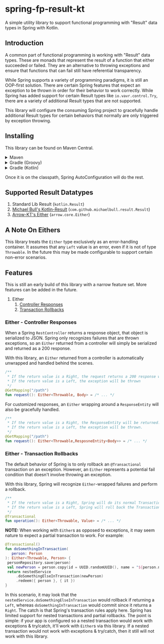 # spring-fp-result-kt

A simple utility library to support functional programming with "Result" data types in Spring with Kotlin.

## Introduction

A common part of functional programming is working with "Result" data types. These are monads that represent the result of a function that either succeeded or failed. They are an alternative to throwing exceptions and ensure that functions that can fail still have referential transparency.

While Spring supports a variety of programming paradigms, it is still an OOP-first solution. There are certain Spring features that expect an exception to be thrown in order for their behavior to work correctly. While Spring has added support for certain Result types like `io.vavr.control.Try`, there are a variety of additional Result types that are not supported.

This library will configure the consuming Spring project to gracefully handle additional Result types for certain behaviors that normally are only triggered by exception throwing.

## Installing

This library can be found on Maven Central.

<details>
<summary>Maven</summary>

```xml
<dependency>
    <groupId>io.github.craigmiller160</groupId>
    <artifactId>spring-fp-result-kt</artifactId>
    <version>2.0.0</version>
</dependency>
```

</details>
<details>
<summary>Gradle (Groovy)</summary>

```groovy
implementation 'io.github.craigmiller160:spring-fp-result-kt:2.0.0'
```

</details>
<details>
<summary>Gradle (Kotlin)</summary>

```kotlin
implementation("io.github.craigmiller160:spring-fp-result-kt:2.0.0")
```

</details>

Once it is on the classpath, Spring AutoConfiguration will do the rest.

## Supported Result Datatypes

1. Standard Lib Result (`kotlin.Result`)
2. [Michael Bull's Kotlin-Result](https://github.com/michaelbull/kotlin-result) (`com.github.michaelbull.result.Result`)
3. [Arrow-KT's Either](https://arrow-kt.io) (`arrow.core.Either`)














## A Note On Eithers

This library treats the `Either` type exclusively as an error-handling container. It assumes that any `Left` value is an error, even if it is not of type `Throwable`. In the future this may be made configurable to support certain non-error scenarios.

## Features

This is still an early build of this library with a narrow feature set. More features can be added in the future.

1. Either
   1. [Controller Responses](#either---controller-responses)
   2. [Transaction Rollbacks](#either---transaction-rollbacks)

### Either - Controller Responses

When a Spring `RestController` returns a response object, that object is serialized to JSON. Spring only recognizes failures that are thrown exceptions, so an `Either` returned from a controller will simply be serialized and returned as a 200 response.

With this library, an `Either` returned from a controller is automatically unwrapped and handled behind the scenes.

```kotlin
/**
 * If the return value is a Right, the request returns a 200 response with the value of Body
 * If the return value is a Left, the exception will be thrown
 */
@GetMapping("/path")
fun request(): Either<Throwable, Body> = /* ... */
```

For customized responses, an `Either` wrapping around a `ResponseEntity` will also be gracefully handled.

```kotlin
/**
 * If the return value is a Right, the ResponseEntity will be returned.
 * If the return value is a Left, the exception will be thrown.
 */
@GetMapping("/path")
fun request(): Either<Throwable,ResposneEntity<Body>> = /* ... */
```

### Either - Transaction Rollbacks

The default behavior of Spring is to only rollback an `@Transactional` transaction on an exception. However, an `Either` represents a potential fail condition that doesn't involve throwing an exception.

With this library, Spring will recognize `Either`-wrapped failures and perform a rollback.

```kotlin
/**
 * If the return value is a Right, Spring will do its normal Transactional behavior.
 * If the return value is a Left, Spring will roll back the Transaction.
 */
@Transactional
fun operation(): Either<Throwable, Value> = /* ... */
```

**NOTE:** When working with `Either`s as opposed to exceptions, it may seem nature to expect a partial transaction to work. For example:

```kotlin
@Transactional()
fun doSomethingInTransaction(
   person: Person
): Either<Throwable, Person> {
 personRepository.save(person)
 val newPerson = person.copy(id = UUID.randomUUID(), name = "${person.name}-2")
 return nestedService
     .doSomethingElseInTransaction(newPerson)
     .redeem({ person }, { it })
}
```

In this scenario, it may look that the `nestedService.doSomethingElseInTransaction` would rollback if returning a `Left`, whereas `doSomethingInTransaction` would commit since it returns a `Right`. The catch is that Spring's transaction rules apply here. Spring has limited support for nested transactions and partial rollbacks. The point is simple: if your app is configured so a nested transaction would work with exceptions & try/catch, it'll work with `Either`s via this library. If a nested transaction would not work with exceptions & try/catch, then it still will not work with this library.
